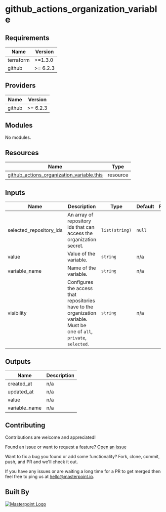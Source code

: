 # github_actions_organization_variable

<!-- BEGIN_TF_DOCS -->
<!-- prettier-ignore-start -->

## Requirements

| Name | Version |
|------|---------|
| terraform | >=1.3.0 |
| github | >= 6.2.3 |

## Providers

| Name | Version |
|------|---------|
| github | >= 6.2.3 |

## Modules

No modules.

## Resources

| Name | Type |
|------|------|
| [github_actions_organization_variable.this](https://registry.terraform.io/providers/integrations/github/latest/docs/resources/actions_organization_variable) | resource |

## Inputs

| Name | Description | Type | Default | Required |
|------|-------------|------|---------|:--------:|
| selected_repository_ids | An array of repository ids that can access the organization secret. | `list(string)` | `null` | no |
| value | Value of the variable. | `string` | n/a | yes |
| variable_name | Name of the variable. | `string` | n/a | yes |
| visibility | Configures the access that repositories have to the organization variable. Must be one of `all`, `private`, `selected`. | `string` | n/a | yes |

## Outputs

| Name | Description |
|------|-------------|
| created_at | n/a |
| updated_at | n/a |
| value | n/a |
| variable_name | n/a |


## Contributing

Contributions are welcome and appreciated!

Found an issue or want to request a feature? [Open an issue](TODO)

Want to fix a bug you found or add some functionality? Fork, clone, commit, push, and PR and we'll check it out.

If you have any issues or are waiting a long time for a PR to get merged then feel free to ping us at [hello@masterpoint.io](mailto:hello@masterpoint.io).

## Built By

[![Masterpoint Logo](https://i.imgur.com/RDLnuQO.png)](https://masterpoint.io)

<!-- prettier-ignore-end -->
<!-- END_TF_DOCS -->
